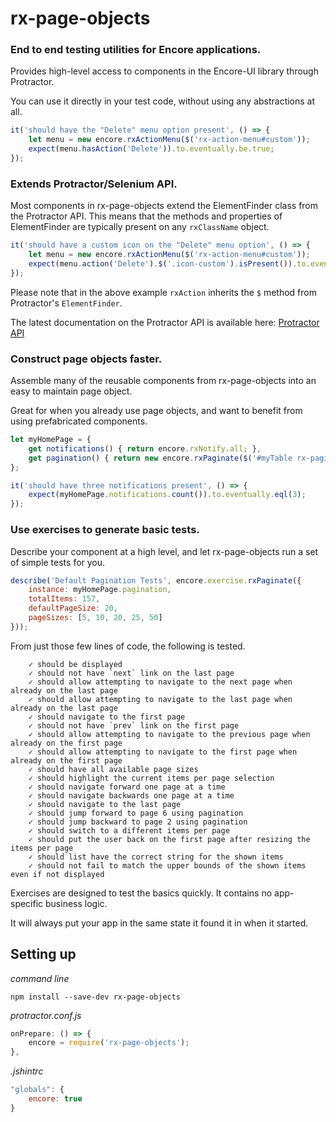 # rx-page-objects

### End to end testing utilities for Encore applications.

Provides high-level access to components in the Encore-UI library through Protractor.

You can use it directly in your test code, without using any abstractions at all.

```js
it('should have the "Delete" menu option present', () => {
    let menu = new encore.rxActionMenu($('rx-action-menu#custom'));
    expect(menu.hasAction('Delete')).to.eventually.be.true;
});
```

### Extends Protractor/Selenium API.

Most components in rx-page-objects extend the ElementFinder class from the Protractor API.  This means that
the methods and properties of ElementFinder are typically present on any `rxClassName` object.

```js
it('should have a custom icon on the "Delete" menu option', () => {
    let menu = new encore.rxActionMenu($('rx-action-menu#custom'));
    expect(menu.action('Delete').$('.icon-custom').isPresent()).to.eventually.be.true;
});
```

Please note that in the above example `rxAction` inherits the `$` method from Protractor's `ElementFinder`.

The latest documentation on the Protractor API is available here: [Protractor API](http://www.protractortest.org/#/api)

### Construct page objects faster.

Assemble many of the reusable components from rx-page-objects into an easy to maintain page object.

Great for when you already use page objects, and want to benefit from using prefabricated components.

```js
let myHomePage = {
    get notifications() { return encore.rxNotify.all; },
    get pagination() { return new encore.rxPaginate($('#myTable rx-paginate')); },
};

it('should have three notifications present', () => {
    expect(myHomePage.notifications.count()).to.eventually.eql(3);
});
```

### Use exercises to generate basic tests.

Describe your component at a high level, and let rx-page-objects run a set of simple tests for you.

```js
describe('Default Pagination Tests', encore.exercise.rxPaginate({
    instance: myHomePage.pagination,
    totalItems: 157,
    defaultPageSize: 20,
    pageSizes: [5, 10, 20, 25, 50]
}));
```

From just those few lines of code, the following is tested.

```
    ✓ should be displayed
    ✓ should not have `next` link on the last page
    ✓ should allow attempting to navigate to the next page when already on the last page
    ✓ should allow attempting to navigate to the last page when already on the last page
    ✓ should navigate to the first page
    ✓ should not have `prev` link on the first page
    ✓ should allow attempting to navigate to the previous page when already on the first page
    ✓ should allow attempting to navigate to the first page when already on the first page
    ✓ should have all available page sizes
    ✓ should highlight the current items per page selection
    ✓ should navigate forward one page at a time
    ✓ should navigate backwards one page at a time
    ✓ should navigate to the last page
    ✓ should jump forward to page 6 using pagination
    ✓ should jump backward to page 2 using pagination
    ✓ should switch to a different items per page
    ✓ should put the user back on the first page after resizing the items per page
    ✓ should list have the correct string for the shown items
    ✓ should not fail to match the upper bounds of the shown items even if not displayed
```

Exercises are designed to test the basics quickly. It contains no app-specific business logic.

It will always put your app in the same state it found it in when it started.

## Setting up

*command line*

```
npm install --save-dev rx-page-objects
```

*protractor.conf.js*

```js
onPrepare: () => {
    encore = require('rx-page-objects');
},
```

*.jshintrc*

```js
"globals": {
    encore: true
}
```
